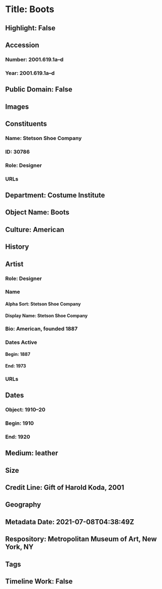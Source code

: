 # Title: Boots
## Highlight: False
## Accession
### Number: 2001.619.1a–d
### Year: 2001.619.1a–d
## Public Domain: False
## Images
## Constituents
### Name: Stetson Shoe Company
### ID: 30786
### Role: Designer
### URLs
## Department: Costume Institute
## Object Name: Boots
## Culture: American
## History
## Artist
### Role: Designer
### Name
#### Alpha Sort: Stetson Shoe Company
#### Display Name: Stetson Shoe Company
### Bio: American, founded 1887
### Dates Active
#### Begin: 1887
#### End: 1973
### URLs
## Dates
### Object: 1910–20
### Begin: 1910
### End: 1920
## Medium: leather
## Size
## Credit Line: Gift of Harold Koda, 2001
## Geography
## Metadata Date: 2021-07-08T04:38:49Z
## Respository: Metropolitan Museum of Art, New York, NY
## Tags
## Timeline Work: False